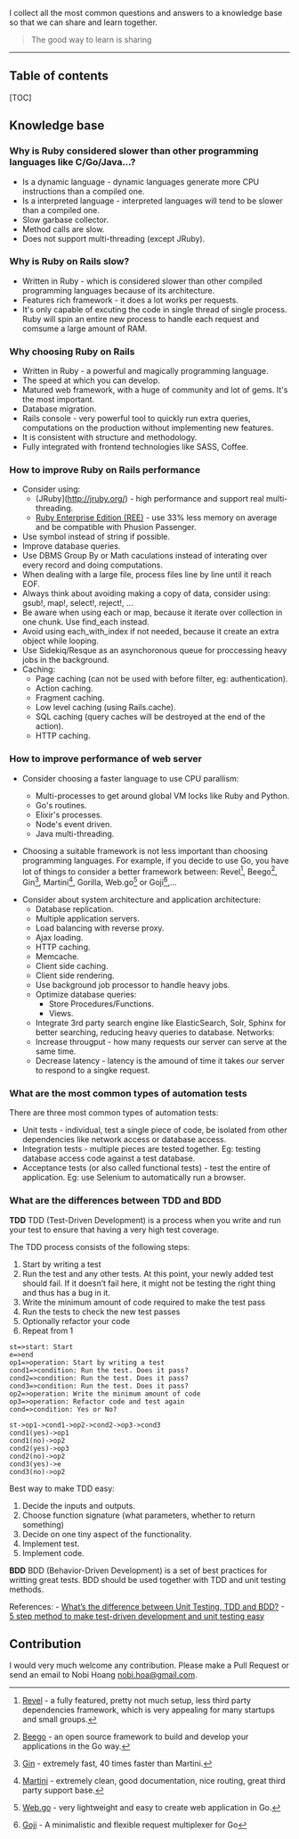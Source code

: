 I collect all the most common questions and answers to a knowledge base so that we can share and learn together.

> The good way to learn is sharing

----------

## Table of contents
[TOC]

## Knowledge base

### Why is Ruby considered slower than other programming languages like C/Go/Java...?

- Is a dynamic language - dynamic languages generate more CPU instructions than a compiled one.
- Is a interpreted language - interpreted languages will tend to be slower than a compiled one.
- Slow garbase collector.
- Method calls are slow.
- Does not support multi-threading (except JRuby).

### Why is Ruby on Rails slow?

- Written in Ruby - which is considered slower than other compiled programming languages because of its architecture.
- Features rich framework - it does a lot works per requests.
- It's only capable of excuting the code in single thread of single process. Ruby will spin an entire new process to handle each request and comsume a large amount of RAM.

### Why choosing Ruby on Rails

- Written in Ruby - a powerful and magically programming language.
- The speed at which you can develop.
- Matured web framework, with a huge of community and lot of gems. It's the most important.
- Database migration.
- Rails console - very powerful tool to quickly run extra queries, computations on the production without implementing new features.
- It is consistent with structure and methodology.
- Fully integrated with frontend technologies like SASS, Coffee.

### How to improve Ruby on Rails performance

- Consider using:
    - (JRuby](http://jruby.org/) - high performance and support real multi-threading.
    - [Ruby Enterprise Edition (REE)](http://www.rubyenterpriseedition.com/) - use 33% less memory on average and be compatible with Phusion Passenger.
- Use symbol instead of string if possible.
- Improve database queries.
- Use DBMS Group By or Math caculations instead of interating over every record and doing computations.
- When dealing with a large file, process files line by line until it reach EOF.
- Always think about avoiding making a copy of data, consider using: gsub!, map!, select!, reject!, ...
- Be aware when using each or map, because it iterate over collection in one chunk. Use find_each instead.
- Avoid using each_with_index if not needed, because it create an extra object while looping.
- Use Sidekiq/Resque as an asynchoronous queue for proccessing heavy jobs in the background.
- Caching:
    + Page caching (can not be used with before filter, eg: authentication).
    + Action caching.
    + Fragment caching.
    + Low level caching (using Rails.cache).
    + SQL caching (query caches will be destroyed at the end of the action).
    + HTTP caching.

### How to improve performance of web server

- Consider choosing a faster language to use CPU parallism:
    - Multi-processes to get around global VM locks like Ruby and Python.
    - Go's routines.
    - Elixir's processes.
    - Node's event driven.
    - Java multi-threading.

- Choosing a suitable framework is not less important than choosing programming languages. For example, if you decide to use Go, you have lot of things to consider a better framework between: Revel[^revel], Beego[^beego], Gin[^gin], Martini[^martini], Gorilla, Web.go[^web.go] or Goji[^goji],...

[^revel]: [Revel](http://revel.github.io/) - a fully featured, pretty not much setup, less third party dependencies framework, which is very appealing for many startups and small groups.

[^beego]: [Beego](https://beego.me/) - an open source framework to build and develop your applications in the Go way.

[^gin]: [Gin](https://gin-gonic.github.io/gin/) - extremely fast, 40 times faster than Martini.

[^martini]: [Martini](http://martini.codegangsta.io/) - extremely clean, good documentation, nice routing, great third party support base.

[^gorilla]: [Gorilla](http://www.gorillatoolkit.org/) - a web toolkit for Go programming language. 

[^web.go]: [Web.go](https://github.com/hoisie/web) - very lightweight and easy to create web application in Go.

[^goji]: [Goji](https://goji.io/) - A minimalistic and flexible request multiplexer for Go


- Consider about system architecture and application architecture:
    - Database replication.
    - Multiple application servers.
    - Load balancing with reverse proxy.
    - Ajax loading.
    - HTTP caching.
    - Memcache.
    - Client side caching.
    - Client side rendering.
    - Use background job processor to handle heavy jobs.
    - Optimize database queries:
        + Store Procedures/Functions.
        + Views.
    - Integrate 3rd party search engine like ElasticSearch, Solr, Sphinx for better searching, reducing heavy queries to database.
Networks:
    - Increase througput - how many requests our server can serve at the same time.
    - Decrease latency - latency is the amound of time it takes our server to respond to a singke request.

### What are the most common types of automation tests

There are three most common types of automation tests:
- Unit tests - individual, test a single piece of code, be isolated from other dependencies like network access or database access.
- Integration tests - multiple pieces are tested together. Eg: testing database access code against a test database.
- Acceptance tests (or also called functional tests) - test the entire of application. Eg: use Selenium to automatically run a browser.

### What are the differences between TDD and BDD

**TDD**
TDD (Test-Driven Development) is a process when you write and run your test to ensure that having a very high test coverage.

The TDD process consists of the following steps:
1. Start by writing a test
2. Run the test and any other tests. At this point, your newly added test should fail. If it doesn’t fail here, it might not be testing the right thing and thus has a bug in it.
3. Write the minimum amount of code required to make the test pass
4. Run the tests to check the new test passes
5. Optionally refactor your code
6. Repeat from 1

```flow
st=>start: Start
e=>end
op1=>operation: Start by writing a test
cond1=>condition: Run the test. Does it pass?
cond2=>condition: Run the test. Does it pass?
cond3=>condition: Run the test. Does it pass?
op2=>operation: Write the minimum amount of code
op3=>operation: Refactor code and test again
cond=>condition: Yes or No?

st->op1->cond1->op2->cond2->op3->cond3
cond1(yes)->op1
cond1(no)->op2
cond2(yes)->op3
cond2(no)->op2
cond3(yes)->e
cond3(no)->op2
```


Best way to make TDD easy:
1. Decide the inputs and outputs.
2. Choose function signature (what parameters, whether to return something)
3. Decide on one tiny aspect of the functionality.
4. Implement test.
5. Implement code.

**BDD**
BDD (Behavior-Driven Development) is a set of best practices for writting great tests. BDD should be used together with TDD and unit testing methods.

References:
    - [What’s the difference between Unit Testing, TDD and BDD?](https://codeutopia.net/blog/2015/03/01/unit-testing-tdd-and-bdd/)
    - [5 step method to make test-driven development and unit testing easy](https://codeutopia.net/blog/2016/10/10/5-step-method-to-make-test-driven-development-and-unit-testing-easy/)

## Contribution

I would very much welcome any contribution. Please make a Pull Request or send an email to Nobi Hoang <nobi.hoa@gmail.com>.
